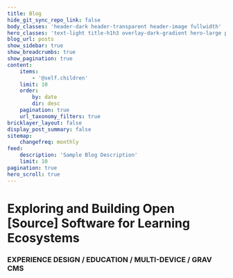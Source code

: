 ```yaml
---
title: Blog
hide_git_sync_repo_link: false
body_classes: 'header-dark header-transparent header-image fullwidth'
hero_classes: 'text-light title-h1h3 overlay-dark-gradient hero-large parallax'
blog_url: posts
show_sidebar: true
show_breadcrumbs: true
show_pagination: true
content:
    items:
        - '@self.children'
    limit: 10
    order:
        by: date
        dir: desc
    pagination: true
    url_taxonomy_filters: true
bricklayer_layout: false
display_post_summary: false
sitemap:
    changefreq: monthly
feed:
    description: 'Sample Blog Description'
    limit: 10
pagination: true
hero_scroll: true
---
```


# Exploring and Building Open [Source] Software for Learning Ecosystems
### EXPERIENCE DESIGN / EDUCATION / MULTI-DEVICE / GRAV CMS
